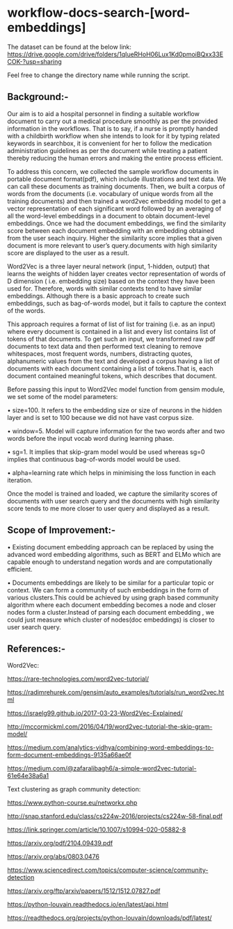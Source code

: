 # workflow-docs-search-[word-embeddings]

The dataset can be found at the below link:
https://drive.google.com/drive/folders/1qIueRHoH06Lux1Kd0pmoiBQxx33ECOK-?usp=sharing

Feel free to change the directory name while running the script.

## **Background:-**

Our aim is to aid a hospital personnel in finding a suitable workflow document to carry out a medical procedure smoothly as per the provided information in the workflows. 
That is to say, if a nurse is promptly handed with a childbirth workflow when she intends to look for it by typing related keywords in searchbox, it is convenient for her to follow the medication administration guidelines as per the document while treating a patient thereby reducing the human errors and making the entire process efficient.

To address this concern, we collected the sample workflow documents in portable document format(pdf), which include illustrations and text data. We can call these documents as training documents. Then, we built a corpus of words from the documents (i.e. vocabulary of unique words from all the training documents) and then trained a word2vec embedding model to get a vector representation of each significant word followed by an averaging of all the word-level embeddings in a document to obtain document-level embeddings. Once we had the document embeddings, we find the similarity score between each document embedding with an embedding obtained from the user seach inquiry. Higher the similarity score implies that a given document is more relevant to user’s query.documents with high similarity score are displayed to the user as a result. 

Word2Vec is a three layer neural network  (input, 1-hidden, output) that learns the weights of hidden layer  creates vector representation of words of D dimension ( i.e. embedding size) based on the context they have been used for. Therefore, words with similar contexts tend to have similar embeddings. Although there is a basic approach to create such embeddings, such as bag-of-words model, but it fails to capture the context of the words. 

This approach requires a format of list of list for training (i.e. as an input) where every document is contained in a list and every list contains list of tokens of that documents. To get such an input, we transformed raw pdf documents to text data and then performed text cleaning to remove whitespaces, most frequent words, numbers, distracting quotes, alphanumeric values from the text and developed a corpus having a list of documents with each document containing a list of tokens.That is, each document contained meaningful tokens, which describes that document.

Before passing this input to Word2Vec model function from gensim module, we set some of the model parameters:

  •	size=100. It refers to the embedding size or size of neurons in the hidden layer and is set to 100 because we did not have vast corpus size.
  
  •	window=5. Model will capture information for the two words after and two words before the input vocab word during learning phase. 
  
  •	sg=1. It implies that skip-gram model would be used whereas sg=0 implies that continuous bag-of-words model would be used.
  
  •	alpha=learning rate which helps in minimising the loss function in each iteration.
  
Once the model is trained and loaded, we capture the similarity scores of documents with user search query and the documents with high similarity score tends to me more closer to user query and displayed as a result.


## **Scope of Improvement:-**

  •	Existing document embedding approach can be replaced by using the advanced word embedding algorithms, such as BERT and ELMo which are capable enough to understand negation words and are computationally efficient.
  
  •	Documents embeddings are likely to be similar for a particular topic or context. We can form a community of such embeddings in the form of various clusters.This could be achieved by using graph based community algorithm where each document embedding becomes a node and closer nodes form a cluster.Instead of parsing each document embedding , we could just measure which cluster of nodes(doc embeddings) is closer to user search query.
  
  
## **References:-**

Word2Vec:

  https://rare-technologies.com/word2vec-tutorial/
  
  https://radimrehurek.com/gensim/auto_examples/tutorials/run_word2vec.html
  
  https://israelg99.github.io/2017-03-23-Word2Vec-Explained/
  
  http://mccormickml.com/2016/04/19/word2vec-tutorial-the-skip-gram-model/
  
  https://medium.com/analytics-vidhya/combining-word-embeddings-to-form-document-embeddings-9135a66ae0f
  
  https://medium.com/@zafaralibagh6/a-simple-word2vec-tutorial-61e64e38a6a1

Text clustering as graph community detection:

 https://www.python-course.eu/networkx.php
 
 http://snap.stanford.edu/class/cs224w-2016/projects/cs224w-58-final.pdf
 
 https://link.springer.com/article/10.1007/s10994-020-05882-8
 
 https://arxiv.org/pdf/2104.09439.pdf
 
 https://arxiv.org/abs/0803.0476   
 
 https://www.sciencedirect.com/topics/computer-science/community-detection
 
 https://arxiv.org/ftp/arxiv/papers/1512/1512.07827.pdf
 
 https://python-louvain.readthedocs.io/en/latest/api.html
 
 https://readthedocs.org/projects/python-louvain/downloads/pdf/latest/

